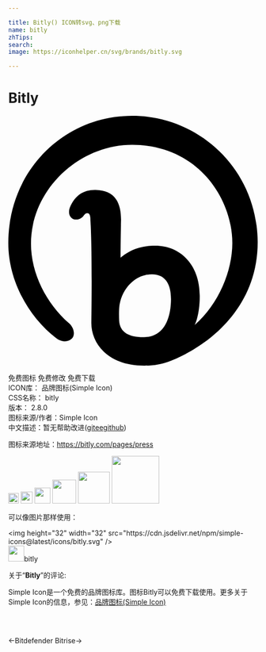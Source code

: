 ```yaml
---

title: Bitly() ICON转svg、png下载
name: bitly
zhTips: 
search: 
image: https://iconhelper.cn/svg/brands/bitly.svg

---
```


# Bitly  <small style="font-size: 60%;font-weight: 100"></small>

<div id="svg" class="svg-wrap">
<svg role="img" viewBox="0 0 24 24" xmlns="http://www.w3.org/2000/svg"><title>Bitly icon</title><path d="M13.055 21.26c-1.345.022-2.325-.41-2.386-1.585-.025-.44-.018-.91.002-1.192.137-1.716 1.333-2.95 2.53-3.19 1.482-.294 2.455.38 2.455 2.31 0 1.303-.36 3.618-2.59 3.657h-.016zM11.923 0C5.32 0 0 5.297 0 12.224c0 3.594 1.92 7.062 4.623 9.147.52.4 1.138.367 1.497.02.297-.285.272-.984-.285-1.475-2.16-1.886-3.652-4.76-3.652-7.635 0-5.15 4.58-9.49 9.74-9.49 6.28 0 9.636 5.102 9.636 9.43 0 2.65-1.29 5.84-3.626 7.874.015 0 .493-.942.493-2.784 0-3.13-1.976-4.836-4.28-4.836-1.663 0-2.667.598-3.34 1.152 0-1.272.045-3.652.045-3.652 0-1.572-.54-2.83-2.47-2.86-1.11-.015-1.932.493-2.44 1.647-.18.436-.12.916.254 1.125.3.18.81.046 1.046-.284.165-.21.254-.254.404-.24.24.03.257.405.257.66.014.193.193 2.903.088 9.865C7.98 21.798 9.493 24 13.1 24c1.56 0 2.756-.435 4.493-1.422C20.243 21.08 24 17.758 24 12.128 23.953 5.045 18.265 0 11.933 0"/></svg>
</div>
<detail full-name='bitly'></detail>

<div class="detail-page">
<p>
<span><span class="badge-success badge">免费图标</span> <span class="badge-success badge">免费修改</span>  <span class="badge-success badge">免费下载</span> </span>
<br/>
<span>
ICON库：
<span class="badge-secondary badge">品牌图标(Simple Icon)</span> 
</span>
<br/>
<span>
CSS名称：
<span class="badge-secondary badge">bitly</span> 
</span>

<br/>
<span>
版本：
<span class="badge-secondary badge">2.8.0</span> 
</span>
<br/>
<span>图标来源/作者：<span class="badge-light badge">Simple Icon</span></span> 
<br/>
<span class="zh-detail">中文描述：暂无<span class="help-link"><span>帮助改进</span>(<a href="https://gitee.com/liuwave/icon-helper/edit/master/json/brands/bitly.json" target="_blank" rel="noopener noreferrer">gitee</a><a href="https://github.com/liuwave/icon-helper/edit/master/json/brands/bitly.json" target="_blank" rel="noopener noreferrer">github</a></span>)</span><br/>
</p>
</div><div class="description description alert alert-light"><p>图标来源地址：<a href="https://bitly.com/pages/press" target="_blank" rel="noopener noreferrer">https://bitly.com/pages/press</a></p></div>
<div class="alert alert-dark">
<img height="21" width="21" src="https://cdn.jsdelivr.net/npm/simple-icons@latest/icons/bitly.svg" />
<img height="24" width="24" src="https://cdn.jsdelivr.net/npm/simple-icons@latest/icons/bitly.svg" />
<img height="32" width="32" src="https://cdn.jsdelivr.net/npm/simple-icons@latest/icons/bitly.svg" />
<img height="48" width="48" src="https://cdn.jsdelivr.net/npm/simple-icons@latest/icons/bitly.svg" />
<img height="64" width="64" src="https://cdn.jsdelivr.net/npm/simple-icons@latest/icons/bitly.svg" />
<img height="96" width="96" src="https://cdn.jsdelivr.net/npm/simple-icons@latest/icons/bitly.svg" />

</div>
<div>
  <p>可以像图片那样使用：    
  </p>
  <div class="alert alert-primary" style="font-size: 14px">
    &lt;img height="32" width="32" src="https://cdn.jsdelivr.net/npm/simple-icons@latest/icons/bitly.svg" /&gt;
    <copy-btn content='<img height="32" width="32" src="https://cdn.jsdelivr.net/npm/simple-icons@latest/icons/bitly.svg" />'></copy-btn>
  </div>
  <div class="alert alert-secondary">
    <img height="32" width="32" src="https://cdn.jsdelivr.net/npm/simple-icons@latest/icons/bitly.svg" />bitly
    <copy-btn content="bitly" btn-title="复制图标名称"></copy-btn>
  </div>
</div>
<div class="icon-detail__container">
<p>关于“<b>Bitly</b>”的评论:</p>
</div>
<Vssue title="关于“Bitly”的评论" />
<div><p>Simple Icon是一个免费的品牌图标库。图标Bitly可以免费下载使用。更多关于  Simple Icon的信息，参见：<a target="_blank" href="https://iconhelper.cn/brands.html">品牌图标(Simple Icon)</a>
</p></div>


<div style="padding:2rem 0 " class="page-nav"><p class="inner"><span class="prev">←<router-link to="/icon/bitdefender.html">Bitdefender</router-link></span> <span class="next"><router-link to="/icon/bitrise.html">Bitrise</router-link>→</span></p></div>

